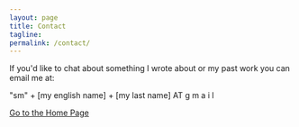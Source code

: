 ```yaml
---
layout: page
title: Contact
tagline:
permalink: /contact/
---
```


If you'd like to chat about something I wrote about or my past work you can email me at:

"sm" + \[my english name\] + \[my last name\] AT g m a i l


[Go to the Home Page](./)
